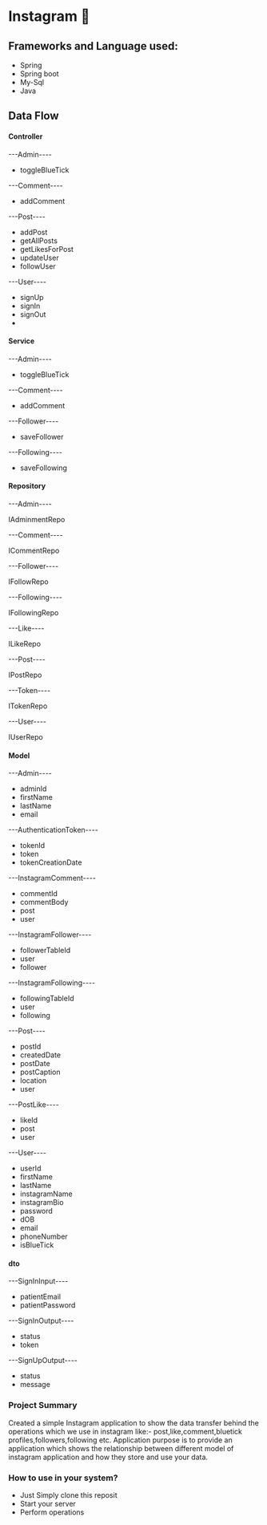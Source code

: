 # Instagram 👋

## Frameworks and Language used:
 - Spring
 - Spring boot
 - My-Sql
 - Java


 ## Data Flow
 #### Controller
---Admin----
 - toggleBlueTick

 ---Comment----
 - addComment

 ---Post----
 - addPost
 - getAllPosts
 - getLikesForPost
 - updateUser
 - followUser

 ---User----
 - signUp
 - signIn
 - signOut
 - 
 #### Service
  ---Admin----
 - toggleBlueTick

 ---Comment----
 - addComment

 ---Follower----
 - saveFollower

 ---Following----
 - saveFollowing

 #### Repository
 ---Admin----

 IAdminmentRepo

 ---Comment----

 ICommentRepo

 ---Follower----

 IFollowRepo

 ---Following----

 IFollowingRepo

 ---Like----

 ILikeRepo

 ---Post----

 IPostRepo

 ---Token----

 ITokenRepo

 ---User----

 IUserRepo

 #### Model
 ---Admin----
 - adminId
 - firstName
 - lastName
 - email
 
 ---AuthenticationToken----
 - tokenId
 - token
 - tokenCreationDate

 ---InstagramComment----
 - commentId
 - commentBody
 - post
 - user

 ---InstagramFollower----
 - followerTableId
 - user
 - follower

 ---InstagramFollowing----
 - followingTableId
 - user
 - following

 ---Post----
 - postId
 - createdDate
 - postDate
 - postCaption
 - location
 - user
 
 ---PostLike----
 - likeId
 - post
 - user

 ---User----
 - userId
 - firstName
 - lastName
 - instagramName
 - instagramBio
 - password
 - dOB
 - email
 - phoneNumber
 - isBlueTick

#### dto
 ---SignInInput----
 - patientEmail
 - patientPassword
 
 ---SignInOutput----
 - status
 - token

 ---SignUpOutput----
 - status
 - message
 
### Project Summary
Created a simple Instagram application to show the data transfer behind the operations which we use in instagram like:- post,like,comment,bluetick profiles,followers,following etc. Application purpose is to provide an application which shows the relationship between different model of instagram application and how they store and use your data.

### How to use in your system?
 - Just Simply clone this reposit
 - Start your server
 - Perform operations 
